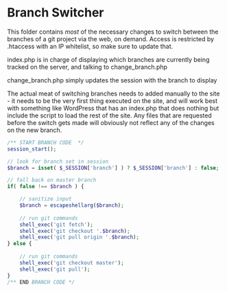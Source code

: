 Branch Switcher
===============
This folder contains *most* of the necessary changes to switch between the
branches of a git project via the web, on demand. Access is restricted by 
.htaccess with an IP whitelist, so make sure to update that.

index.php is in charge of displaying which branches are currently being tracked
on the server, and talking to change_branch.php

change_branch.php simply updates the session with the branch to display

The actual meat of switching branches needs to added manually to the site - 
it needs to be the very first thing executed on the site, and will work best 
with something like WordPress that has an index.php that does nothing but 
include the script to load the rest of the site. Any files that are requested 
before the switch gets made will obviously not reflect any of the changes on
the new branch. 

```php
/** START BRANCH CODE  */
session_start();

// look for branch set in session
$branch = isset( $_SESSION['branch'] ) ? $_SESSION['branch'] : false;

// fall back on master branch
if( false !== $branch ) {

	// sanitize input
	$branch = escapeshellarg($branch);
	
	// run git commands
	shell_exec('git fetch');   
	shell_exec('git checkout '.$branch);
	shell_exec('git pull origin '.$branch);
} else {    
	
	// run git commands
	shell_exec('git checkout master');
	shell_exec('git pull');
}
/** END BRANCH CODE */
```
